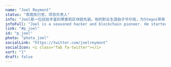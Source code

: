 ```yaml
---
name: "Joel Reymont"
status: "首席执行官，项目负责人"
info: "Joel是一位经验丰富的黑客和区块链先驱。他的职业生涯始于华尔街，为Stegos带来了二十五年的多元化软件工程和管理经验。Joel之前是市值前100的加密货币和区块链公司的首席技术官。"
infoFull: "Joel is a seasoned hacker and blockchain pioneer. He started his career on Wall Street and brings twenty-five years of diverse software engineering and management experience to Stegos. Joel was previously Chief Technology Officer at a Top 100 cryptocurrency and blockchain company, where he earned a reputation within the community for his formidable ability to get things done. Joel has acted as Director of Prime Brokerage Technology at Deutsche Bank, has run offshore development teams, and has built many scalable and fault- tolerant systems over the years. He now smashes technological boundaries and ventures deep into the unexplored frontiers of crypto to bring unique opportunities to Stegos contributors."
link: "#p_joel"
id: "p_joel"
photo: "photo_joel"
socialLink: "https://twitter.com/joelreymont"
socialIcon: <i class="fab fa-twitter"></i>
sort: "1"
draft: false
---
```

